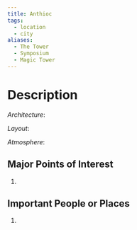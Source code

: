 ```yaml
---
title: Anthioc
tags:
  - location
  - city
aliases:
  - The Tower
  - Symposium
  - Magic Tower
---
```

# Description

_Architecture_: 

_Layout_: 

_Atmosphere_: 

## Major Points of Interest

1. 

## Important People or Places

1.  